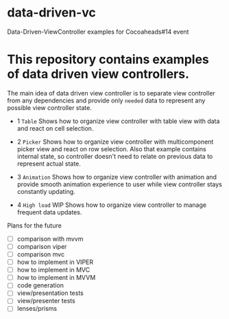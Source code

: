 # data-driven-vc
Data-Driven-ViewController examples for Cocoaheads#14 event

# This repository contains examples of data driven view controllers.

The main idea of data driven view controller is to separate view controller from any dependencies and provide only `needed` data to represent any possible view controller state.

- 1 `Table`
Shows how to organize view controller with table view with data and react on cell selection.

- 2 `Picker`
Shows how to organize view controller with multicomponent picker view and react on row selection.
Also that example contains internal state, so controller doesn't need to relate on previous data to represent actual state.

- 3 `Animation`
Shows how to organize view controller with animation and provide smooth animation experience to user while view controller stays constantly updating.

- 4 `High load` WIP
Shows how to organize view controller to manage frequent data updates.

Plans for the future
- [ ] comparison with mvvm
- [ ] comparison viper
- [ ] comparison mvc
- [ ] how to implement in VIPER
- [ ] how to implement in MVC
- [ ] how to implement in MVVM
- [ ] code generation
- [ ] view/presentation tests
- [ ] view/presenter tests
- [ ] lenses/prisms
